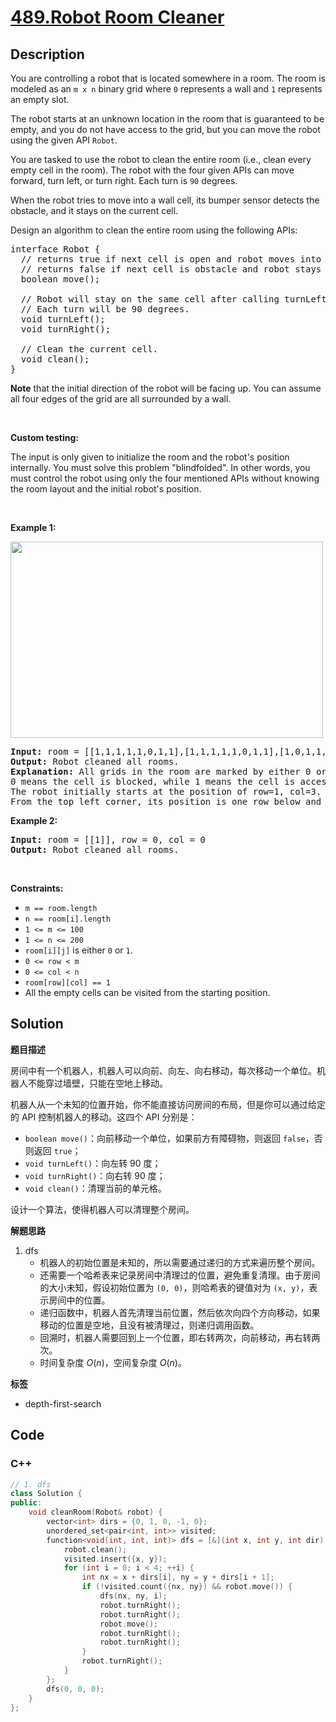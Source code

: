 # [489.Robot Room Cleaner](https://leetcode.com/problems/robot-room-cleaner/description/)

## Description

<p>You are controlling a robot that is located somewhere in a room. The room is modeled as an <code>m x n</code> binary grid where <code>0</code> represents a wall and <code>1</code> represents an empty slot.</p>

<p>The robot starts at an unknown location in the room that is guaranteed to be empty, and you do not have access to the grid, but you can move the robot using the given API <code>Robot</code>.</p>

<p>You are tasked to use the robot to clean the entire room (i.e., clean every empty cell in the room). The robot with the four given APIs can move forward, turn left, or turn right. Each turn is <code>90</code> degrees.</p>

<p>When the robot tries to move into a wall cell, its bumper sensor detects the obstacle, and it stays on the current cell.</p>

<p>Design an algorithm to clean the entire room using the following APIs:</p>

<pre>
interface Robot {
  // returns true if next cell is open and robot moves into the cell.
  // returns false if next cell is obstacle and robot stays on the current cell.
  boolean move();

  // Robot will stay on the same cell after calling turnLeft/turnRight.
  // Each turn will be 90 degrees.
  void turnLeft();
  void turnRight();

  // Clean the current cell.
  void clean();
}
</pre>

<p><strong>Note</strong> that the initial direction of the robot will be facing up. You can assume all four edges of the grid are all surrounded by a wall.</p>

<p>&nbsp;</p>

<p><strong>Custom testing:</strong></p>

<p>The input is only given to initialize the room and the robot&#39;s position internally. You must solve this problem &quot;blindfolded&quot;. In other words, you must control the robot using only the four mentioned APIs without knowing the room layout and the initial robot&#39;s position.</p>

<p>&nbsp;</p>
<p><strong class="example">Example 1:</strong></p>
<img alt="" src="https://fastly.jsdelivr.net/gh/doocs/leetcode@main/solution/0400-0499/0489.Robot%20Room%20Cleaner/images/lc-grid.jpg" style="width: 500px; height: 314px;" />
<pre>
<strong>Input:</strong> room = [[1,1,1,1,1,0,1,1],[1,1,1,1,1,0,1,1],[1,0,1,1,1,1,1,1],[0,0,0,1,0,0,0,0],[1,1,1,1,1,1,1,1]], row = 1, col = 3
<strong>Output:</strong> Robot cleaned all rooms.
<strong>Explanation:</strong> All grids in the room are marked by either 0 or 1.
0 means the cell is blocked, while 1 means the cell is accessible.
The robot initially starts at the position of row=1, col=3.
From the top left corner, its position is one row below and three columns right.
</pre>

<p><strong class="example">Example 2:</strong></p>

<pre>
<strong>Input:</strong> room = [[1]], row = 0, col = 0
<strong>Output:</strong> Robot cleaned all rooms.
</pre>

<p>&nbsp;</p>
<p><strong>Constraints:</strong></p>

<ul>
  <li><code>m == room.length</code></li>
  <li><code>n == room[i].length</code></li>
  <li><code>1 &lt;= m &lt;= 100</code></li>
  <li><code>1 &lt;= n &lt;= 200</code></li>
  <li><code>room[i][j]</code> is either <code>0</code> or <code>1</code>.</li>
  <li><code>0 &lt;= row &lt;&nbsp;m</code></li>
  <li><code>0 &lt;= col &lt; n</code></li>
  <li><code>room[row][col] == 1</code></li>
  <li>All the empty cells can be visited from the starting position.</li>
</ul>

## Solution

**题目描述**

房间中有一个机器人，机器人可以向前、向左、向右移动，每次移动一个单位。机器人不能穿过墙壁，只能在空地上移动。

机器人从一个未知的位置开始，你不能直接访问房间的布局，但是你可以通过给定的 API 控制机器人的移动。这四个 API 分别是：

- `boolean move()`：向前移动一个单位，如果前方有障碍物，则返回 `false`，否则返回 `true`；
- `void turnLeft()`：向左转 90 度；
- `void turnRight()`：向右转 90 度；
- `void clean()`：清理当前的单元格。

设计一个算法，使得机器人可以清理整个房间。

**解题思路**

1. dfs
   - 机器人的初始位置是未知的，所以需要通过递归的方式来遍历整个房间。
   - 还需要一个哈希表来记录房间中清理过的位置，避免重复清理。由于房间的大小未知，假设初始位置为 `(0, 0)`，则哈希表的键值对为 `(x, y)`，表示房间中的位置。
   - 递归函数中，机器人首先清理当前位置，然后依次向四个方向移动，如果移动的位置是空地，且没有被清理过，则递归调用函数。
   - 回溯时，机器人需要回到上一个位置，即右转两次，向前移动，再右转两次。
   - 时间复杂度 $O(n)$，空间复杂度 $O(n)$。

**标签**

- depth-first-search

<!-- code start -->
## Code

### C++

```cpp
// 1. dfs
class Solution {
public:
    void cleanRoom(Robot& robot) {
        vector<int> dirs = {0, 1, 0, -1, 0};
        unordered_set<pair<int, int>> visited;
        function<void(int, int, int)> dfs = [&](int x, int y, int dir) {
            robot.clean();
            visited.insert({x, y});
            for (int i = 0; i < 4; ++i) {
                int nx = x + dirs[i], ny = y + dirs[i + 1];
                if (!visited.count({nx, ny}) && robot.move()) {
                    dfs(nx, ny, i);
                    robot.turnRight();
                    robot.turnRight();
                    robot.move();
                    robot.turnRight();
                    robot.turnRight();
                }
                robot.turnRight();
            }
        };
        dfs(0, 0, 0);
    }
};
```

<!-- code end -->

